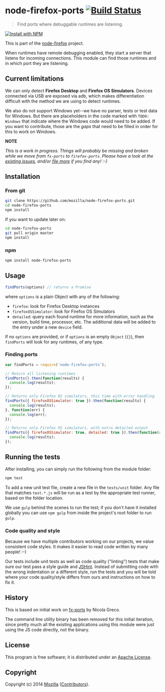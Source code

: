 # node-firefox-ports [![Build Status](https://secure.travis-ci.org/mozilla/node-firefox-ports.png?branch=master)](http://travis-ci.org/mozilla/node-firefox-ports)

> Find ports where debuggable runtimes are listening.

[![Install with NPM](https://nodei.co/npm/node-firefox-ports.png?downloads=true&stars=true)](https://nodei.co/npm/node-firefox-ports/)

This is part of the [node-firefox](https://github.com/mozilla/node-firefox) project.

When runtimes have remote debugging enabled, they start a server that listens for incoming connections. This module can find those runtimes and in which port they are listening.

## Current limitations

We can only detect **Firefox Desktop** and **Firefox OS Simulators**. Devices connected via USB are exposed via adb, which makes differentiation difficult with the method we are using to detect runtimes.

We also do not support Windows yet--we have no parser, tests or test data for Windows. But there are placeholders in the code marked with `TODO: Windows` that indicate where the Windows code would need to be added. If you want to contribute, those are the *gaps* that need to be filled in order for this to work on Windows.

**NOTE**

*This is a work in progress. Things will probably be missing and broken while we move from `fx-ports` to `firefox-ports`. Please have a look at the [existing issues](https://github.com/mozilla/node-firefox-ports/issues), and/or [file more](https://github.com/mozilla/node-firefox-ports/issues/new) if you find any! :-)*

## Installation

### From git

```bash
git clone https://github.com/mozilla/node-firefox-ports.git
cd node-firefox-ports
npm install
```

If you want to update later on:

```bash
cd node-firefox-ports
git pull origin master
npm install
```

### npm

```bash
npm install node-firefox-ports
```

## Usage

```javascript
findPorts(options) // returns a Promise
```

where `options` is a plain Object with any of the following:

* `firefox`: look for Firefox Desktop instances
* `firefoxOSSimulator`: look for Firefox OS Simulators
* `detailed`: query each found runtime for more information, such as the version, build time, processor, etc. The additional data will be added to the entry under a new `device` field.

If no `options` are provided, or if `options` is an empty `Object` (`{}`), then `findPorts` will look for any runtimes, of any type.

### Finding ports

```javascript
var findPorts = require('node-firefox-ports');

// Return all listening runtimes
findPorts().then(function(results) {
  console.log(results);
});

// Returns only Firefox OS simulators, this time with error handling
findPorts({ firefoxOSSimulator: true }).then(function(results) {
  console.log(results);
}, function(err) {
  console.log(err);
});

// Returns only Firefox OS simulators, with extra detailed output
findPorts({ firefoxOSSimulator: true, detailed: true }).then(function(results) {
  console.log(results);
});
```

## Running the tests

After installing, you can simply run the following from the module folder:

```bash
npm test
```

To add a new unit test file, create a new file in the `tests/unit` folder. Any file that matches `test.*.js` will be run as a test by the appropriate test runner, based on the folder location.

We use `gulp` behind the scenes to run the test; if you don't have it installed globally you can use `npm gulp` from inside the project's root folder to run `gulp`.

### Code quality and style

Because we have multiple contributors working on our projects, we value consistent code styles. It makes it easier to read code written by many people! :-)

Our tests include unit tests as well as code quality ("linting") tests that make sure our test pass a style guide and [JSHint](http://jshint.com/). Instead of submitting code with the wrong indentation or a different style, run the tests and you will be told where your code quality/style differs from ours and instructions on how to fix it.

## History

This is based on initial work on [fx-ports](https://github.com/nicola/fx-ports) by Nicola Greco.

The command line utility binary has been removed for this initial iteration, since pretty much all the existing applications using this module were just using the JS code directly, not the binary.

## License

This program is free software; it is distributed under an
[Apache License](https://github.com/mozilla/node-firefox-ports/blob/master/LICENSE).

## Copyright

Copyright (c) 2014 [Mozilla](https://mozilla.org)
([Contributors](https://github.com/mozilla/node-firefox-ports/graphs/contributors)).
